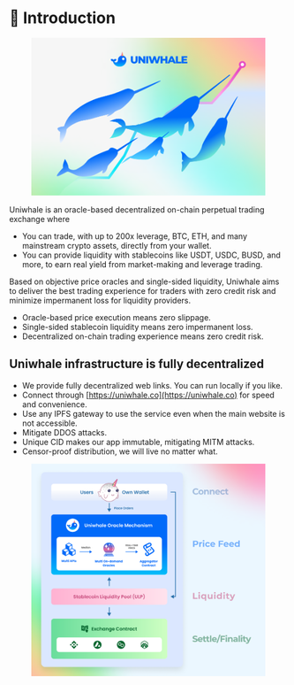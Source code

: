# 🐳 Introduction

<figure><img src=".gitbook/assets/section_cover (1).png" alt=""><figcaption></figcaption></figure>



Uniwhale is an oracle-based decentralized on-chain perpetual trading exchange where <mark style="color:green;"></mark>&#x20;

* You can trade, with up to 200x leverage, BTC, ETH, and many mainstream crypto assets, directly from your wallet.
* You can provide liquidity with stablecoins like USDT, USDC, BUSD, and more, to earn real yield from market-making and leverage trading.

Based on objective price oracles and single-sided liquidity, Uniwhale aims to deliver the best trading experience for traders with zero credit risk and minimize impermanent loss for liquidity providers.

* Oracle-based price execution means zero slippage.
* Single-sided stablecoin liquidity means zero impermanent loss.
* Decentralized on-chain trading experience means zero credit risk.

## Uniwhale infrastructure is fully decentralized

* We provide fully decentralized web links. You can run locally if you like.
* Connect through [https://uniwhale.co](https://uniwhale.co) for speed and convenience.
* Use any IPFS gateway to use the service even when the main website is not accessible.
* Mitigate DDOS attacks.
* Unique CID makes our app immutable, mitigating MITM attacks.
* Censor-proof distribution, we will live no matter what.

<figure><img src=".gitbook/assets/uniwhale_system_intro_chart (1).png" alt=""><figcaption></figcaption></figure>

###
